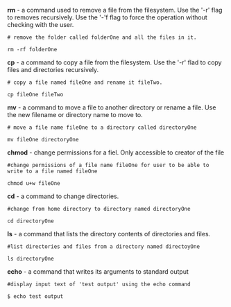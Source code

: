 
**rm** - a command used to remove a file from the filesystem. Use the '-r' flag to removes recursively. Use the '-'f flag to force the operation without checking with the user.
```
# remove the folder called folderOne and all the files in it.

rm -rf folderOne
```


**cp** - a command to copy a file from the filesystem. Use the '-r' flad to copy files and directories recursively.

```
# copy a file named fileOne and rename it fileTwo.

cp fileOne fileTwo
```


**mv** - a command to move a file to another directory or rename a file. Use the new filename or directory name to move to.

```
# move a file name fileOne to a directory called directoryOne

mv fileOne directoryOne
```

**chmod** - change permissions for a fiel. Only accessible to creator of the file

```
#change permissions of a file name fileOne for user to be able to write to a file named fileOne

chmod u+w fileOne
```


**cd** - a command to change directories. 

```
#change from home directory to directory named directoryOne

cd directoryOne
```


**ls** - a command that lists the directory contents of directories and files.

```
#list directories and files from a directory named directoyOne

ls directoryOne
```


**echo** - a command that writes its arguments to standard output

```
#display input text of 'test output' using the echo command

$ echo test output
```



